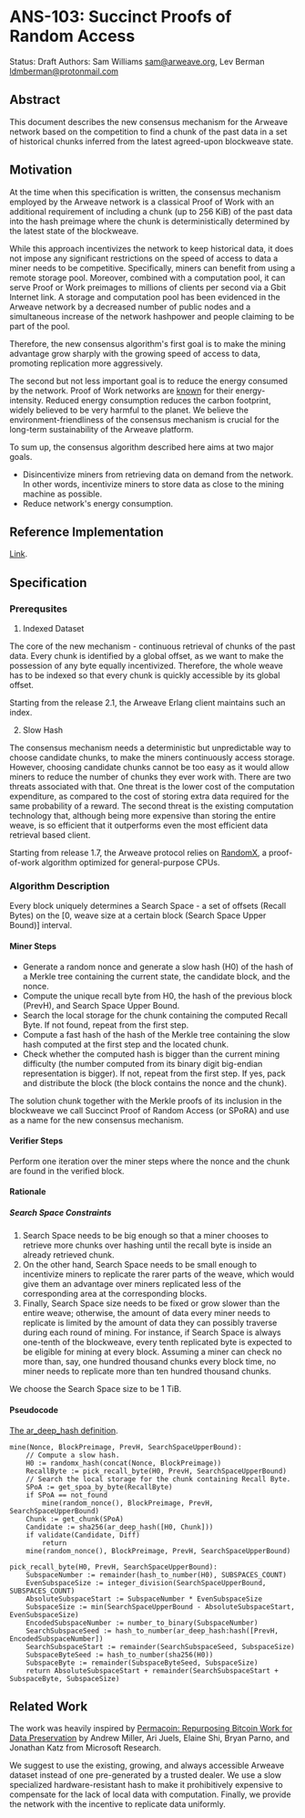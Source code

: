 # ANS-103: Succinct Proofs of Random Access

Status: Draft
Authors: Sam Williams <sam@arweave.org>, Lev Berman <ldmberman@protonmail.com>

## Abstract

This document describes the new consensus mechanism for the Arweave network based on the competition to find a chunk of the past data in a set of historical chunks inferred from the latest agreed-upon blockweave state.

## Motivation

At the time when this specification is written, the consensus mechanism employed
by the Arweave network is a classical Proof of Work with an additional requirement of
including a chunk (up to 256 KiB) of the past data into the hash preimage where the chunk is deterministically determined by the latest state of the blockweave.

While this approach incentivizes the network to keep historical data, it does not impose any significant restrictions on the speed of access to data a miner needs to be competitive. Specifically, miners can benefit from using a remote storage pool. Moreover, combined with a computation pool, it can serve Proof or Work preimages to millions of clients per second via a Gbit Internet link. A storage and computation pool has been evidenced in the Arweave network by a decreased number of public nodes and a simultaneous increase of the network hashpower and people claiming to be part of the pool.

Therefore, the new consensus algorithm's first goal is to make the mining advantage grow sharply with the growing speed of access to data, promoting replication more aggressively.

The second but not less important goal is to reduce the energy consumed by the network. Proof of Work networks are [known](https://bxykxaboh2oblctbs36xg6rahncvn2lqe7xh43pd4waavej4wczq.arweave.net/DfCrgC4-nBWKYZb9c3ogO0VW6XAn7n5t4-WACpE8sLM) for their energy-intensity. Reduced energy consumption reduces the carbon footprint, widely believed to be very harmful to the planet. We believe the environment-friendliness of the consensus mechanism is crucial for the long-term sustainability of the Arweave platform.

To sum up, the consensus algorithm described here aims at two major goals.

* Disincentivize miners from retrieving data on demand from the network. In other words, incentivize miners to store data as close to the mining machine as possible.
* Reduce network's energy consumption.

## Reference Implementation

[Link](https://github.com/ArweaveTeam/arweave/pull/269).

## Specification

### Prerequsites

1. Indexed Dataset

The core of the new mechanism - continuous retrieval of chunks of the past data. Every chunk is
identified by a global offset, as we want to make the possession of any byte equally incentivized. Therefore, the whole weave has to be indexed so that every chunk is quickly accessible by its global offset.

Starting from the release 2.1, the Arweave Erlang client maintains such an index.

2. Slow Hash

The consensus mechanism needs a deterministic but unpredictable way to choose candidate
chunks, to make the miners continuously access storage. However, choosing candidate
chunks cannot be too easy as it would allow miners to reduce the number of chunks they ever
work with. There are two threats associated with that. One threat is the lower cost of the
computation expenditure, as compared to the cost of storing extra data required for the same
probability of a reward. The second threat is the existing computation technology that, although being more expensive than storing the entire weave, is so efficient that it outperforms even the most efficient data retrieval based client.

Starting from release 1.7, the Arweave protocol relies on
[RandomX](https://44jxru4mdgbtd66dlzjlc3huktqmmzufomg5p24jl66zyut562yq.arweave.net/5xN404wZgzH7w15SsWz0VODGZoVzDdfriV-9nFJ99rE), a proof-of-work algorithm optimized for general-purpose CPUs.

### Algorithm Description

Every block uniquely determines a Search Space - a set of offsets (Recall Bytes) on the
[0, weave size at a certain block (Search Space Upper Bound)] interval.

#### Miner Steps

* Generate a random nonce and generate a slow hash (H0) of the hash of a Merkle tree containing the current state, the candidate block, and the nonce.
* Compute the unique recall byte from H0, the hash of the previous block (PrevH), and Search Space Upper Bound.
* Search the local storage for the chunk containing the computed Recall Byte. If not found, repeat from the first step.
* Compute a fast hash of the hash of the Merkle tree containing the slow hash computed at the first step and the located chunk.
* Check whether the computed hash is bigger than the current mining difficulty (the number computed from its binary digit big-endian representation is bigger). If not, repeat from the first step. If yes, pack and distribute the block (the block contains the nonce and the chunk).

The solution chunk together with the Merkle proofs of its inclusion in the blockweave we call
Succinct Proof of Random Access (or SPoRA) and use as a name for the new consensus mechanism.

#### Verifier Steps

Perform one iteration over the miner steps where the nonce and the chunk are found in the verified block.

#### Rationale

##### Search Space Constraints

1. Search Space needs to be big enough so that a miner chooses to retrieve more chunks over
hashing until the recall byte is inside an already retrieved chunk.
2. On the other hand, Search Space needs to be small enough to incentivize miners to replicate
the rarer parts of the weave, which would give them an advantage over miners replicated less of the corresponding area at the corresponding blocks.
3. Finally, Search Space size needs to be fixed or grow slower than the entire weave; otherwise,
the amount of data every miner needs to replicate is limited by the amount of data they can
possibly traverse during each round of mining. For instance, if Search Space is always one-tenth of the blockweave, every tenth replicated byte is expected to be eligible for mining at every block. Assuming a miner can check no more than, say, one hundred thousand chunks every block time, no miner needs to replicate more than ten hundred thousand chunks.

We choose the Search Space size to be 1 TiB.

#### Pseudocode

[The ar_deep_hash definition](https://fc6nvgm24f3hywasovgsmhl4kl5x34rj24shjvwql4xpj7nnonzq.arweave.net/KLzamZrhdnxYEnVNJh18Uvt98inXJHTW0F8u9P2tc3M).
```
mine(Nonce, BlockPreimage, PrevH, SearchSpaceUpperBound):
	// Compute a slow hash.
    H0 := randomx_hash(concat(Nonce, BlockPreimage))
    RecallByte := pick_recall_byte(H0, PrevH, SearchSpaceUpperBound)
    // Search the local storage for the chunk containing Recall Byte.
    SPoA := get_spoa_by_byte(RecallByte)
    if SPoA == not_found
        mine(random_nonce(), BlockPreimage, PrevH, SearchSpaceUpperBound)
    Chunk := get_chunk(SPoA)
    Candidate := sha256(ar_deep_hash([H0, Chunk]))
    if validate(Candidate, Diff)
        return
    mine(random_nonce(), BlockPreimage, PrevH, SearchSpaceUpperBound)

pick_recall_byte(H0, PrevH, SearchSpaceUpperBound):
    SubspaceNumber := remainder(hash_to_number(H0), SUBSPACES_COUNT)
    EvenSubspaceSize := integer_division(SearchSpaceUpperBound, SUBSPACES_COUNT)
    AbsoluteSubspaceStart := SubspaceNumber * EvenSubspaceSize
    SubspaceSize := min(SearchSpaceUpperBound - AbsoluteSubspaceStart, EvenSubspaceSize)
    EncodedSubspaceNumber := number_to_binary(SubspaceNumber)
    SearchSubspaceSeed := hash_to_number(ar_deep_hash:hash([PrevH, EncodedSubspaceNumber])
    SearchSubspaceStart := remainder(SearchSubspaceSeed, SubspaceSize)
    SubspaceByteSeed := hash_to_number(sha256(H0))
    SubspaceByte := remainder(SubspaceByteSeed, SubspaceSize)
    return AbsoluteSubspaceStart + remainder(SearchSubspaceStart + SubspaceByte, SubspaceSize)
```

## Related Work

The work was heavily inspired by [Permacoin: Repurposing Bitcoin Work for Data
Preservation](https://y7h7r6qdh3rdcn4vczpa6tbrhp5hcs5bid3kg7olifzb55slpqha.arweave.net/x8_4-gM-4jE3lRZeD0wxO_pxS6FA9qN9y0FyHvZLfA4)
by Andrew Miller, Ari Juels, Elaine Shi, Bryan Parno, and Jonathan Katz from Microsoft Research.

We suggest to use the existing, growing, and always accessible Arweave dataset instead of one
pre-generated by a trusted dealer. We use a slow specialized hardware-resistant hash to make it
prohibitively expensive to compensate for the lack of local data with computation. Finally, we
provide the network with the incentive to replicate data uniformly.
